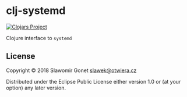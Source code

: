 # clj-systemd

[![Clojars Project](https://img.shields.io/clojars/v/clj-systemd.svg)](https://clojars.org/clj-systemd)

Clojure interface to `systemd`

## License

Copyright © 2018 Slawomir Gonet <slawek@otwiera.cz>

Distributed under the Eclipse Public License either version 1.0 or (at
your option) any later version.
